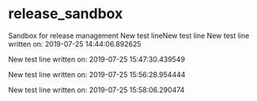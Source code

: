 # release_sandbox
Sandbox for release management
New test lineNew test line
New test line written on: 2019-07-25 14:44:06.892625

New test line written on: 2019-07-25 15:47:30.439549

New test line written on: 2019-07-25 15:56:28.954444

New test line written on: 2019-07-25 15:58:06.290474
